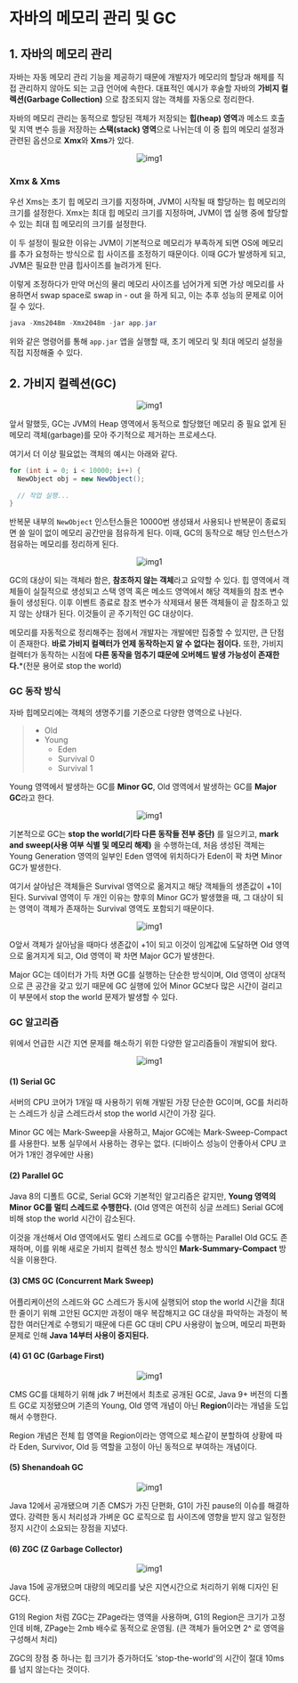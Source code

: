 # 자바의 메모리 관리 및 GC

## 1. 자바의 메모리 관리

자바는 자동 메모리 관리 기능을 제공하기 때문에 개발자가 메모리의 할당과 해제를 직접 관리하지 않아도 되는 고급 언어에 속한다. 대표적인 예시가 후술할 자바의 **가비지 컬렉션(Garbage Collection)** 으로 참조되지 않는 객체를 자동으로 정리한다.

자바의 메모리 관리는 동적으로 할당된 객체가 저장되는 **힙(heap) 영역**과 메소드 호출 및 지역 변수 등을 저장하는 **스택(stack) 영역**으로 나뉘는데 이 중 힙의 메모리 설정과 관련된 옵션으로 **Xmx**와 **Xms**가 있다.

<p align="center">
<img src="./img/1.png" alt="img1" />
</p>

### Xmx & Xms

우선 Xms는 초기 힙 메모리 크기를 지정하며, JVM이 시작될 때 할당하는 힙 메모리의 크기를 설정한다. Xmx는 최대 힙 메모리 크기를 지정하며, JVM이 앱 실행 중에 할당할 수 있는 최대 힙 메모리의 크기를 설정한다.

이 두 설정이 필요한 이유는 JVM이 기본적으로 메모리가 부족하게 되면 OS에 메모리를 추가 요청하는 방식으로 힙 사이즈를 조정하기 때문이다. 이때 GC가 발생하게 되고, JVM은 필요한 만큼 힙사이즈를 늘려가게 된다.

이렇게 조정하다가 만약 머신의 물리 메모리 사이즈를 넘어가게 되면 가상 메모리를 사용하면서 swap space로 swap in - out 을 하게 되고, 이는 추후 성능의 문제로 이어질 수 있다.

```java
java -Xms2048m -Xmx2048m -jar app.jar
```
위와 같은 명령어를 통해 `app.jar` 앱을 실행할 때, 초기 메모리 및 최대 메모리 설정을 직접 지정해줄 수 있다.

## 2. 가비지 컬렉션(GC)

<p align="center">
<img src="./img/2.png" alt="img1" />
</p>


앞서 말했듯, GC는 JVM의 Heap 영역에서 동적으로 할당했던 메모리 중 필요 없게 된 메모리 객체(garbage)를 모아 주기적으로 제거하는 프로세스다.

여기서 더 이상 필요없는 객체의 예시는 아래와 같다.

```java
for (int i = 0; i < 10000; i++) {
  NewObject obj = new NewObject();  
  
  // 작업 실행...
}
```

반복문 내부의 `NewObject` 인스턴스들은 10000번 생성돼서 사용되나 반복문이 종료되면 쓸 일이 없이 메모리 공간만을 점유하게 된다. 이때, GC의 동작으로 해당 인스턴스가 점유하는 메모리를 정리하게 된다.

<p align="center">
<img src="./img/3.png" alt="img1" />
</p>


GC의 대상이 되는 객체라 함은, **참조하지 않는 객체**라고 요약할 수 있다. 힙 영역에서 객체들이 실질적으로 생성되고 스택 영역 혹은 메소드 영역에서 해당 객체들의 참조 변수들이 생성된다. 이후 이벤트 종료로 참조 변수가 삭제돼서 붕뜬 객체들이 곧 참조하고 있지 않는 상태가 된다. 이것들이 곧 주기적인 GC 대상이다.

메모리를 자동적으로 정리해주는 점에서 개발자는 개발에만 집중할 수 있지만, 큰 단점이 존재한다. **바로 가비지 컬렉터가 언제 동작하는지 알 수 없다는 점이다.** 또한, 가비지 컬렉터가 동작하는 시점에 **다른 동작을 멈추기 떄문에 오버헤드 발생 가능성이 존재한다.***(전문 용어로 stop the world)

### GC 동작 방식

자바 힙메모리에는 객체의 생명주기를 기준으로 다양한 영역으로 나뉜다.

>- Old
>- Young
>    - Eden
>    - Survival 0
>    - Survival 1

Young 영역에서 발생하는 GC를 **Minor GC**, Old 영역에서 발생하는 GC를 **Major GC**라고 한다.

<p align="center">
<img src="./img/4.gif" alt="img1" />
</p>


기본적으로 GC는 **stop the world(기타 다른 동작들 전부 중단)** 를 일으키고, **mark and sweep(사용 여부 식별 및 메모리 해제)** 을 수행하는데, 처음 생성된 객체는 Young Generation 영역의 일부인 Eden 영역에 위치하다가 Eden이 꽉 차면 Minor GC가 발생한다.

여기서 살아남은 객체들은 Survival 영역으로 옮겨지고 해당 객체들의 생존값이 +1이 된다. Survival 영역이 두 개인 이유는 향후의 Minor GC가 발생했을 때, 그 대상이 되는 영역이 객체가 존재하는 Survival 영역도 포함되기 때문이다.

<p align="center">
<img src="./img/5.gif" alt="img1" />
</p>

O앞서 객체가 살아남을 때마다 생존값이 +1이 되고 이것이 임계값에 도달하면 Old 영역으로 옮겨지게 되고, Old 영역이 꽉 차면 Major GC가 발생한다.

Major GC는 데이터가 가득 차면 GC를 실행하는 단순한 방식이며, Old 영역이 상대적으로 큰 공간을 갖고 있기 때문에 GC 실행에 있어 Minor GC보다 많은 시간이 걸리고 이 부분에서 stop the world 문제가 발생할 수 있다.

### GC 알고리즘

위에서 언급한 시간 지연 문제를 해소하기 위한 다양한 알고리즘들이 개발되어 왔다.

<p align="center">
<img src="./img/6.png" alt="img1" />
</p>

#### (1) Serial GC

서버의 CPU 코어가 1개일 때 사용하기 위해 개발된 가장 단순한 GC이며, GC를 처리하는 스레드가 싱글 스레드라서 stop the world 시간이 가장 길다.

Minor GC 에는 Mark-Sweep을 사용하고, Major GC에는 Mark-Sweep-Compact를 사용한다.
보통 실무에서 사용하는 경우는 없다. (디바이스 성능이 안좋아서 CPU 코어가 1개인 경우에만 사용) 

#### (2) Parallel GC 

Java 8의 디폴트 GC로, Serial GC와 기본적인 알고리즘은 같지만, **Young 영역의 Minor GC를 멀티 스레드로 수행한다.** (Old 영역은 여전히 싱글 쓰레드) Serial GC에 비해 stop the world 시간이 감소된다.

이것을 개선해서 Old 영역에서도 멀티 스레드로 GC를 수행하는 Parallel Old GC도 존재하며, 이를 위해 새로운 가비지 컬렉션 청소 방식인 **Mark-Summary-Compact** 방식을 이용한다.

#### (3) CMS GC (Concurrent Mark Sweep)

어플리케이션의 스레드와 GC 스레드가 동시에 실행되어 stop the world 시간을 최대한 줄이기 위해 고안된 GC지만 과정이 매우 복잡해지고 GC 대상을 파악하는 과정이 복잡한 여러단계로 수행되기 때문에 다른 GC 대비 CPU 사용량이 높으며, 메모리 파편화 문제로 인해 **Java 14부터 사용이 중지된다.**

#### (4) G1 GC (Garbage First)

<p align="center">
<img src="./img/7.png" alt="img1" />
</p>

CMS GC를 대체하기 위해 jdk 7 버전에서 최초로 공개된 GC로,
Java 9+ 버전의 디폴트 GC로 지정됐으며 기존의 Young, Old 영역 개념이 아닌 **Region**이라는 개념을 도입해서 수행한다.

Region 개념은 전체 힙 영역을 Region이라는 영역으로 체스같이 분할하여 상황에 따라 Eden, Survivor, Old 등 역할을 고정이 아닌 동적으로 부여하는 개념이다.

#### (5) Shenandoah GC


<p align="center">
<img src="./img/8.png" alt="img1" />
</p>

Java 12에서 공개됐으며 기존 CMS가 가진 단편화, G1이 가진 pause의 이슈를 해결하였다. 강력한 동시 처리성과 가벼운 GC 로직으로 힙 사이즈에 영향을 받지 않고 일정한 정지 시간이 소요되는 장점을 지녔다.

#### (6) ZGC (Z Garbage Collector)

<p align="center">
<img src="./img/9.png" alt="img1" />
</p>

Java 15에 공개됐으며 대량의 메모리를 낮은 지연시간으로 처리하기 위해 디자인 된 GC다. 

G1의 Region 처럼 ZGC는 ZPage라는 영역을 사용하며, G1의 Region은 크기가 고정인데 비해, ZPage는 2mb 배수로 동적으로 운영됨. (큰 객체가 들어오면 2^ 로 영역을 구성해서 처리)

ZGC의 장점 중 하나는 힙 크기가 증가하더도 'stop-the-world'의 시간이 절대 10ms를 넘지 않는다는 것이다.